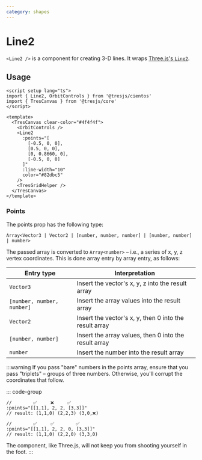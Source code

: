 ```yaml
---
category: shapes
---
```


# Line2

`<Line2 />` is a component for creating 3-D lines. It wraps [Three.js's `Line2`](https://github.com/mrdoob/three.js/blob/e2bcdfff6427c2f106cb819b18d88d1e13aa508a/examples/jsm/lines/Line2.js).

## Usage

```vue:demo
<script setup lang="ts">
import { Line2, OrbitControls } from '@tresjs/cientos'
import { TresCanvas } from '@tresjs/core'
</script>

<template>
  <TresCanvas clear-color="#4f4f4f">
    <OrbitControls />
    <Line2
      :points="[
        [-0.5, 0, 0],
        [0.5, 0, 0],
        [0, 0.8660, 0],
        [-0.5, 0, 0]
      ]"
      :line-width="10"
      color="#82dbc5"
    />
    <TresGridHelper />
  </TresCanvas>
</template>
```

### Points

The points prop has the following type:

`Array<Vector3 | Vector2 | [number, number, number] | [number, number] | number>`

The passed array is converted to `Array<number>` – i.e., a series of x, y, z vertex coordinates. This is done array entry by array entry, as follows:

| Entry type                   | Interpretation                                                                   |
| ---------------------------- | -------------------------------------------------------------------------------- |
| `Vector3`                    | Insert the vector's x, y, z into the result array                                |
| <nobr>`[number, number, number]`</nobr> | Insert the array values into the result array                         |
| `Vector2`                    | Insert the vector's x, y, then 0 into the result array                           |
| `[number, number]`           | Insert the array values, then 0 into the result array                            |
| `number`                     | Insert the number into the result array                                          |

:::warning
If you pass "bare" numbers in the points array, ensure that you pass "triplets" – groups of three numbers. Otherwise, you'll corrupt the coordinates that follow.

::: code-group
```vue [Wrong]
//        ✅     ❌     ✅
:points="[[1,1], 2, 2, [3,3]]"
// result: (1,1,0) (2,2,3) (3,0,❌)
```

```vue [Right]
//        ✅     ✅        ✅
:points="[[1,1], 2, 2, 0, [3,3]]"
// result: (1,1,0) (2,2,0) (3,3,0)
```
The component, like Three.js, will not keep you from shooting yourself in the foot.
:::

